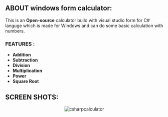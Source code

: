 ## ABOUT windows form calculator: 
This is an __Open-source__ calculator build with visual studio form for C# languge which is made for Windows and can do some basic calculation with numbers.

### FEATURES :
- **Addition**
- **Subtraction**
- **Division**
- **Multiplication**
- **Power**
- **Square Root**

## SCREEN SHOTS:
<p align="center"> <img src="https://user-images.githubusercontent.com/87209891/233795732-979466b0-5896-4668-863b-d72b2aad868d.png" alt="csharpcalculator"> </p>

